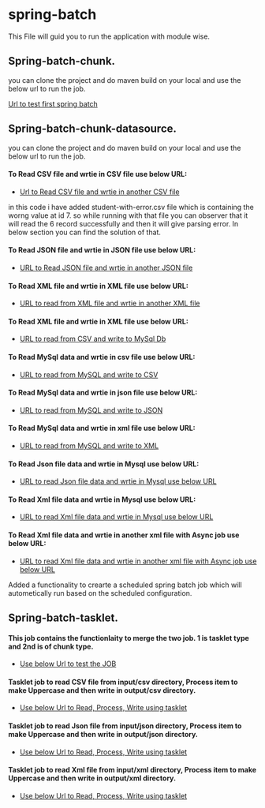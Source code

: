 # spring-batch
This File will guid you to run the application with module wise.
## Spring-batch-chunk.
you can clone the project and do maven build on your local and use the below url to run the job.

  [Url to test first spring batch](http://localhost:8080/api/job/start/myChunkjob)

## Spring-batch-chunk-datasource.
you can clone the project and do maven build on your local and use the below url to run the job.
#### To Read CSV file and wrtie in CSV file use below URL:
 
  - [Url to Read CSV file and wrtie in another CSV file](http://localhost:8080/api/job/start/csv/csvChunkjob)

in this code i have added student-with-error.csv file which is containing the worng value at id 7. so while running with that file you can observer that it will read the 6 record successfully and then it will give parsing error. In below section you can find the solution of that.
    
#### To Read JSON file and wrtie in JSON file use below URL:

  - [URL to Read JSON file and wrtie in another JSON file](http://localhost:8080/api/job/start/json/jsonChunkjob)

   
#### To Read XML file and wrtie in XML file use below URL:

  - [URL to read from XML file and wrtie in another XML file ](http://localhost:8080/api/job/start/xml/xmlChunkjob)
   

#### To Read XML file and wrtie in XML file use below URL:

  - [URL to read from CSV and write to MySql Db ](http://localhost:8080/api/job/start/csv_to_jdbc/csvToJdbcChunkjob)

 
#### To Read MySql data and wrtie in csv file use below URL:

  - [URL to read from MySQL and write to CSV ](http://localhost:8080/api/job/start/jdbc_to_csv/JdbcToCsvChunkjob)

#### To Read MySql data and wrtie in json file use below URL:

  - [URL to read from MySQL and write to JSON ](http://localhost:8080/api/job/start/jdbc_to_json/JdbcToJsonChunkjob)

#### To Read MySql data and wrtie in xml file use below URL:

  - [URL to read from MySQL and write to XML ](http://localhost:8080/api/job/start/jdbc_to_xml/JdbcToXmlChunkjob)

#### To Read Json file data and wrtie in Mysql use below URL:

  - [URL to read Json file data and wrtie in Mysql use below URL](http://localhost:8080/api/job/start/json_to_jdbc/JsonToJdbcChunkjob)

 #### To Read Xml file data and wrtie in Mysql use below URL:

  - [URL to read Xml file data and wrtie in Mysql use below URL](http://localhost:8080/api/job/start/xml_to_jdbc/XmlToJdbcChunkjob)   

 #### To Read Xml file data and wrtie in another xml file with Async job use below URL:

  - [URL to read Xml file data and wrtie in another xml file with Async job use below URL](http://localhost:8080/api/job/start/async/xmlChunkjob)

Added a functionality to crearte a scheduled spring batch job which will autometically run based on the scheduled configuration.

## Spring-batch-tasklet.

#### This job contains the functionlaity to merge the two job. 1 is tasklet type and 2nd is of chunk type.
- [Use below Url to test the JOB](http://localhost:8080/api/job/start/firstJob)

#### Tasklet job to read CSV file from input/csv directory, Process item to make Uppercase and then write in output/csv directory.
- [Use below Url to Read, Process, Write using tasklet](http://localhost:8080/api/job/start/tasklet/csv/csvTaskletJob)

#### Tasklet job to read Json file from input/json directory, Process item to make Uppercase and then write in output/json directory.
- [Use below Url to Read, Process, Write using tasklet](http://localhost:8080/api/job/start/tasklet/json/jsonTaskletJob)


#### Tasklet job to read Xml file from input/xml directory, Process item to make Uppercase and then write in output/xml directory.
- [Use below Url to Read, Process, Write using tasklet](http://localhost:8080/api/job/start/tasklet/xml/XmlTaskletJob)
